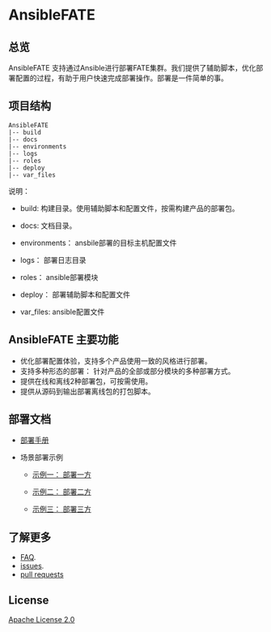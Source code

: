 # AnsibleFATE

## 总览

AnsibleFATE 支持通过Ansible进行部署FATE集群。我们提供了辅助脚本，优化部署配置的过程，有助于用户快速完成部署操作。部署是一件简单的事。

## 项目结构

```
AnsibleFATE
|-- build
|-- docs
|-- environments
|-- logs
|-- roles
|-- deploy
|-- var_files
```

说明：

   - build: 构建目录。使用辅助脚本和配置文件，按需构建产品的部署包。

   -   docs: 文档目录。

   - environments： ansbile部署的目标主机配置文件

   - logs： 部署日志目录

   - roles： ansible部署模块

   - deploy： 部署辅助脚本和配置文件

   - var_files: ansible配置文件

     

## AnsibleFATE 主要功能

- 优化部署配置体验，支持多个产品使用一致的风格进行部署。
- 支持多种形态的部署： 针对产品的全部或部分模块的多种部署方式。
- 提供在线和离线2种部署包，可按需使用。
- 提供从源码到输出部署离线包的打包脚本。


## 部署文档

- [部署手册](docs/ansible_deploy_FATE_manual.md)

- 场景部署示例

  - [示例一： 部署一方](docs/ansible_deploy_one_side.md)

  - [示例二： 部署二方](docs/ansible_deploy_two_sides.md)

  - [示例三： 部署三方](docs/ansible_deploy_three_sides.md)



## 了解更多

- [FAQ](docs/ansible_deploy_fate_FAQ.md).
- [issues](https://github.com/FederatedAI/AnsibleFATE/issues).
- [pull requests](https://github.com/FederatedAI/AnsibleFATE/pulls)

## License
[Apache License 2.0](LICENSE)
